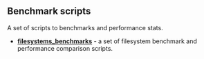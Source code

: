 ## Benchmark scripts

A set of scripts to benchmarks and performance stats.

- [**filesystems_benchmarks**](filesystems_benchmarks/README.md) - a set of filesystem benchmark and performance
comparison scripts.
